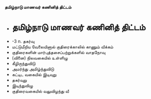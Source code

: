 **தமிழ்நாடு மாணவர் கணினித் திட்டம்**
- # தமிழ்நாடு மாணவர் கணினித் திட்டம்
- -3 n. தகர்வு
- மட்டுமீறிய வேலையினால் குதிரைக்காலில் காணும் வீக்கம்
- குதிரைகளின் மார்புத்தசைப்பற்றுக்களில் வாதநோவு
- (வினை) நிலவகையில் உள்ளிழு
- கீழிருந்துவிடு
- அமர்ந்து அமிழ்ந்துவிடு
- கட்டிட வகையில் இடிவுறு
- தகர்வுறு
- இடிந்துவிழு
- குதிரைவகையில் வலுவிழந்து வீ

